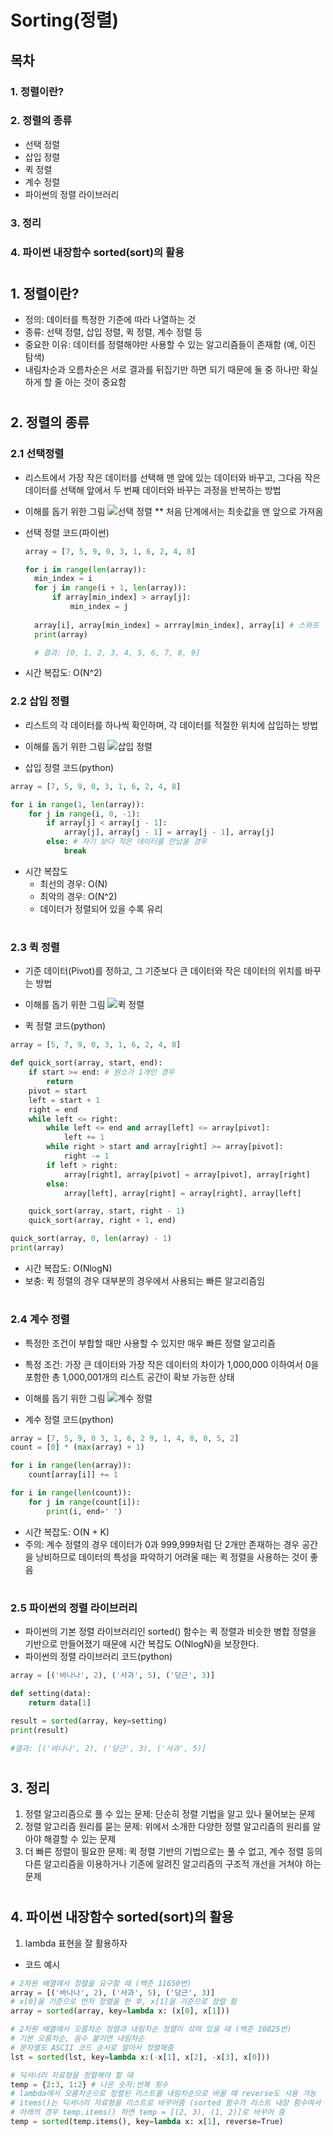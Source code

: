 # Sorting(정렬)

## 목차
### 1. 정렬이란?

### 2. 정렬의 종류
- 선택 정렬
- 삽입 정렬
- 퀵 정렬
- 계수 정렬
- 파이썬의 정렬 라이브러리
  
### 3. 정리
### 4. 파이썬 내장함수 sorted(sort)의 활용
#
## 1. 정렬이란?
* 정의: 데이터를 특정한 기준에 따라 나열하는 것
* 종류: 선택 정렬, 삽입 정렬, 퀵 정렬, 계수 정렬 등
* 중요한 이유: 데이터를 정렬해야만 사용할 수 있는 알고리즘들이 존재함 (예, 이진 탐색)
* 내림차순과 오름차순은 서로 결과를 뒤집기만 하면 되기 때문에 둘 중 하나만 확실하게 할 줄 아는 것이 중요함
#
## 2. 정렬의 종류
### 2.1 선택정렬
* 리스트에서 가장 작은 데이터를 선택해 맨 앞에 있는 데이터와 바꾸고, 그다음 작은 데이터를 선택해 앞에서 두 번째 데이터와 바꾸는 과정을 반복하는 방법

* 이해를 돕기 위한 그림
  ![선택 정렬](https://t1.daumcdn.net/cfile/tistory/256B9C34545081D835)
  ** 처음 단계에서는 최솟값을 맨 앞으로 가져옴
* 선택 정렬 코드(파이썬)
  ```python
  array = [7, 5, 9, 0, 3, 1, 6, 2, 4, 8]

  for i in range(len(array)):
    min_index = i
    for j in range(i + 1, len(array)):
        if array[min_index] > array[j]:
            min_index = j
    
    array[i], array[min_index] = arrray[min_index], array[i] # 스와프
    print(array)

    # 결과: [0, 1, 2, 3, 4, 5, 6, 7, 8, 9]

* 시간 복잡도: O(N^2)

### 2.2 삽입 정렬
* 리스트의 각 데이터를 하나씩 확인하며, 각 데이터를 적절한 위치에 삽입하는 방법

* 이해를 돕기 위한 그림
![삽입 정렬](https://t1.daumcdn.net/cfile/tistory/2569FD3854508BE811)

* 삽입 정렬 코드(python)
```python
array = [7, 5, 9, 0, 3, 1, 6, 2, 4, 8]

for i in range(1, len(array)):
    for j in range(i, 0, -1):
        if array[j] < array[j - 1]:
            array[j], array[j - 1] = array[j - 1], array[j]
        else: # 자기 보다 작은 데이터를 만났을 경우
            break
```

* 시간 복잡도
  * 최선의 경우: O(N) 
  * 최악의 경우: O(N^2)
  * 데이터가 정렬되어 있을 수록 유리
#
### 2.3 퀵 정렬
* 기준 데이터(Pivot)를 정하고, 그 기준보다 큰 데이터와 작은 데이터의 위치를 바꾸는 방법
* 이해를 돕기 위한 그림
![퀵 정렬](https://gmlwjd9405.github.io/images/algorithm-quick-sort/quick-sort.png)

* 퀵 정렬 코드(python)
```python
array = [5, 7, 9, 0, 3, 1, 6, 2, 4, 8]

def quick_sort(array, start, end):
    if start >= end: # 원소가 1개인 경우
        return
    pivot = start
    left = start + 1
    right = end
    while left <= right:
        while left <= end and array[left] <= array[pivot]:
            left += 1
        while right > start and array[right] >= array[pivot]:
            right -= 1
        if left > right:
            array[right], array[pivot] = array[pivot], array[right]
        else:
            array[left], array[right] = array[right], array[left]

    quick_sort(array, start, right - 1)
    quick_sort(array, right + 1, end)

quick_sort(array, 0, len(array) - 1)
print(array)
```
* 시간 복잡도: O(NlogN)
* 보충: 퀵 정렬의 경우 대부분의 경우에서 사용되는 빠른 알고리즘임
#
### 2.4 계수 정렬    
* 특정한 조건이 부합할 때만 사용할 수 있지만 매우 빠른 정렬 알고리즘
* 특정 조건: 가장 큰 데이터와 가장 작은 데이터의 차이가 1,000,000 이하여서 0을 포함한 총 1,000,001개의 리스트 공간이 확보 가능한 상태

* 이해를 돕기 위한 그림
![계수 정렬](https://velog.velcdn.com/images%2Fluvlik207%2Fpost%2F0f5454ab-b88d-4e1f-8a49-80b5d88e6f30%2F%E1%84%89%E1%85%B3%E1%84%8F%E1%85%B3%E1%84%85%E1%85%B5%E1%86%AB%E1%84%89%E1%85%A3%E1%86%BA%202021-09-24%20%E1%84%8B%E1%85%A9%E1%84%8C%E1%85%A5%E1%86%AB%2011.03.27.png)

* 계수 정렬 코드(python)
```python
array = [7, 5, 9, 0 3, 1, 6, 2 9, 1, 4, 8, 0, 5, 2]
count = [0] * (max(array) + 1)

for i in range(len(array)):
    count[array[i]] += 1

for i in range(len(count)):
    for j in range(count[i]):
        print(i, end=' ')
```
* 시간 복잡도: O(N + K)
* 주의: 계수 정렬의 경우 데이터가 0과 999,999처럼 단 2개만 존재하는 경우 공간을 낭비하므로 데이터의 특성을 파악하기 어려울 때는 퀵 정렬을 사용하는 것이 좋음

# 
### 2.5 파이썬의 정렬 라이브러리
* 파이썬의 기본 정렬 라이브러리인 sorted() 함수는 퀵 정렬과 비슷한 병합 정렬을 기반으로 만들어졌기 때문에 시간 복잡도 O(NlogN)을 보장한다.
* 파이썬의 정렬 라이브러리 코드(python)
```python
array = [('바나나', 2), ('사과', 5), ('당근', 3)]

def setting(data):
    return data[1]

result = sorted(array, key=setting)
print(result)

#결과: [('바나나', 2), ('당근', 3), ('사과', 5)]
```
#
## 3. 정리
1. 정렬 알고리즘으로 풀 수 있는 문제: 단순히 정렬 기법을 알고 있나 물어보는 문제
2. 정렬 알고리즘 원리를 묻는 문제: 위에서 소개한 다양한 정렬 알고리즘의 원리를 알아야 해결할 수 있는 문제
3. 더 빠른 정렬이 필요한 문제: 퀵 정렬 기반의 기법으로는 풀 수 없고, 계수 정렬 등의 다른 알고리즘을 이용하거나 기존에 알려진 알고리즘의 구조적 개선을 거쳐야 하는 문제
#
## 4. 파이썬 내장함수 sorted(sort)의 활용
1. lambda 표현을 잘 활용하자
* 코드 예시
```python
# 2차원 배열에서 정렬을 요구할 때 (백준 11650번)
array = [('바나나', 2), ('사과', 5), ('당근', 3)]
# x[0]을 기준으로 먼저 정렬을 한 후, x[1]을 기준으로 정렬 함
array = sorted(array, key=lambda x: (x[0], x[1]))

# 2차원 배열에서 오름차순 정렬과 내림차순 정렬이 섞여 있을 때 (백준 10825번)
# 기본 오름차순, 음수 붙이면 내림차순
# 문자열도 ASCII 코드 순서로 알아서 정렬해줌
lst = sorted(lst, key=lambda x:(-x[1], x[2], -x[3], x[0])) 

# 딕셔너리 자료형을 정렬해야 할 때 
temp = {2:3, 1:2} # 나온 숫자:반복 횟수
# lambda에서 오름차순으로 정렬된 리스트를 내림차순으로 바꿀 때 reverse도 사용 가능
# items()는 딕셔너리 자료형을 리스트로 바꾸어줌 (sorted 함수가 리스트 내장 함수여서 리스트만 정렬 가능함)
# 아래의 경우 temp.items() 하면 temp = [(2, 3), (1, 2)]로 바꾸어 줌
temp = sorted(temp.items(), key=lambda x: x[1], reverse=True)
```